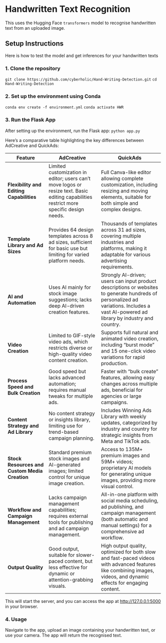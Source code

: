 # Handwritten Text Recognition

This  uses the Hugging Face `transformers` model to recognise handwritten text from an uploaded image.

## Setup Instructions
Here is how to test the model and get inferences for your handwritten texts

### 1. Clone the repository

`git clone https://github.com/cyberholic/Hand-Writing-Detection.git`
`cd Hand-Writing-Detection `

### 2. Set up the environment using Conda

`conda env create -f environment.yml`
`conda activate HWR`

### 3. Run the Flask App

After setting up the environment, run the Flask app: `python app.py`

Here’s a comparative table highlighting the key differences between AdCreative and QuickAds:

| **Feature**                   | **AdCreative**                                                                                                                                                                         | **QuickAds**                                                                                                                                                                                                                          |
|-------------------------------|-----------------------------------------------------------------------------------------------------------------------------------------------------------------------------------------|---------------------------------------------------------------------------------------------------------------------------------------------------------------------------------------------------------------------------------------|
| **Flexibility and Editing Capabilities** | Limited customization in editor; users can’t move logos or resize text. Basic editing capabilities restrict more specific design needs.                                         | Full Canva-like editor allowing complete customization, including resizing and moving elements, suitable for both simple and complex designs.                                                                                        |
| **Template Library and Ad Sizes**         | Provides 64 design templates across 8 ad sizes, sufficient for basic use but limiting for varied platform needs.                                                                | Thousands of templates across 31 ad sizes, covering multiple industries and platforms, making it adaptable for various advertising requirements.                                               |
| **AI and Automation**                     | Uses AI mainly for stock image suggestions; lacks deep AI-driven creation features.                                                                                             | Strongly AI-driven; users can input product descriptions or websites to generate hundreds of personalized ad variations. Includes a vast AI-powered ad library by industry and country.                                             |
| **Video Creation**                        | Limited to GIF-style video ads, which restricts diverse or high-quality video content creation.                                                                                 | Supports full natural and animated video creation, including “burst mode” and 15 one-click video variations for rapid production.                                                             |
| **Process Speed and Bulk Creation**       | Good speed but lacks advanced automation; requires manual tweaks for multiple ads.                                                                                              | Faster with “bulk create” features, allowing easy changes across multiple ads, beneficial for agencies or large campaigns.                                                                    |
| **Content Strategy and Ad Library**       | No content strategy or insights library, limiting use for trend-based campaign planning.                                                                                        | Includes Winning Ads Library with weekly updates, categorized by industry and country for strategic insights from Meta and TikTok ads.                                                         |
| **Stock Resources and Custom Media Creation** | Standard premium stock images and AI-generated images; limited control for unique image creation.                                                                               | Access to 135M+ premium images and 59M+ videos; proprietary AI models for generating unique images, providing more visual control.                                                            |
| **Workflow and Campaign Management**      | Lacks campaign management capabilities; requires external tools for publishing and ad campaign management.                                                                      | All-in-one platform with social media scheduling, ad publishing, and campaign management (both automatic and manual settings) for a comprehensive ad workflow.                                 |
| **Output Quality**                        | Good output, suitable for slower-paced content, but less effective for dynamic or attention-grabbing visuals.                                                                   | High output quality, optimized for both slow and fast-paced videos with advanced features like combining images, videos, and dynamic effects for engaging content.



This will start the server, and you can access the app at http://127.0.0.1:5000 in your browser.

### 4. Usage
Navigate to the app, upload an image containing your handwritten text, or use your camera.
The app will return the recognised text.


